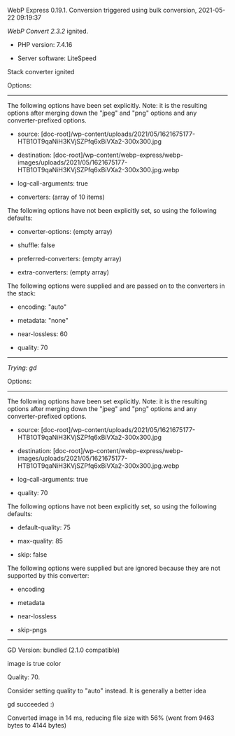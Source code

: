 WebP Express 0.19.1. Conversion triggered using bulk conversion, 2021-05-22 09:19:37

*WebP Convert 2.3.2*  ignited.
- PHP version: 7.4.16
- Server software: LiteSpeed

Stack converter ignited

Options:
------------
The following options have been set explicitly. Note: it is the resulting options after merging down the "jpeg" and "png" options and any converter-prefixed options.
- source: [doc-root]/wp-content/uploads/2021/05/1621675177-HTB1OT9qaNiH3KVjSZPfq6xBiVXa2-300x300.jpg
- destination: [doc-root]/wp-content/webp-express/webp-images/uploads/2021/05/1621675177-HTB1OT9qaNiH3KVjSZPfq6xBiVXa2-300x300.jpg.webp
- log-call-arguments: true
- converters: (array of 10 items)

The following options have not been explicitly set, so using the following defaults:
- converter-options: (empty array)
- shuffle: false
- preferred-converters: (empty array)
- extra-converters: (empty array)

The following options were supplied and are passed on to the converters in the stack:
- encoding: "auto"
- metadata: "none"
- near-lossless: 60
- quality: 70
------------


*Trying: gd* 

Options:
------------
The following options have been set explicitly. Note: it is the resulting options after merging down the "jpeg" and "png" options and any converter-prefixed options.
- source: [doc-root]/wp-content/uploads/2021/05/1621675177-HTB1OT9qaNiH3KVjSZPfq6xBiVXa2-300x300.jpg
- destination: [doc-root]/wp-content/webp-express/webp-images/uploads/2021/05/1621675177-HTB1OT9qaNiH3KVjSZPfq6xBiVXa2-300x300.jpg.webp
- log-call-arguments: true
- quality: 70

The following options have not been explicitly set, so using the following defaults:
- default-quality: 75
- max-quality: 85
- skip: false

The following options were supplied but are ignored because they are not supported by this converter:
- encoding
- metadata
- near-lossless
- skip-pngs
------------

GD Version: bundled (2.1.0 compatible)
image is true color
Quality: 70. 
Consider setting quality to "auto" instead. It is generally a better idea
gd succeeded :)

Converted image in 14 ms, reducing file size with 56% (went from 9463 bytes to 4144 bytes)
